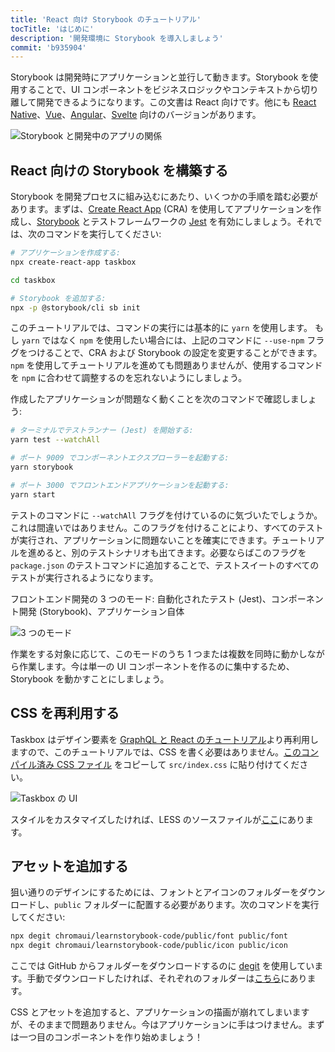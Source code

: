 ```yaml
---
title: 'React 向け Storybook のチュートリアル'
tocTitle: 'はじめに'
description: '開発環境に Storybook を導入しましょう'
commit: 'b935904'
---
```


Storybook は開発時にアプリケーションと並行して動きます。Storybook を使用することで、UI コンポーネントをビジネスロジックやコンテキストから切り離して開発できるようになります。この文書は React 向けです。他にも [React Native](/react-native/en/get-started)、[Vue](/vue/en/get-started)、[Angular](/angular/en/get-started)、[Svelte](/svelte/en/get-started) 向けのバージョンがあります。

![Storybook と開発中のアプリの関係](/intro-to-storybook/storybook-relationship.jpg)

## React 向けの Storybook を構築する

Storybook を開発プロセスに組み込むにあたり、いくつかの手順を踏む必要があります。まずは、[Create React App](https://github.com/facebook/create-react-app) (CRA) を使用してアプリケーションを作成し、[Storybook](https://storybook.js.org/) とテストフレームワークの [Jest](https://facebook.github.io/jest/) を有効にしましょう。それでは、次のコマンドを実行してください:

```bash
# アプリケーションを作成する:
npx create-react-app taskbox

cd taskbox

# Storybook を追加する:
npx -p @storybook/cli sb init
```

<div class="aside">
このチュートリアルでは、コマンドの実行には基本的に <code>yarn</code> を使用します。
もし <code>yarn</code> ではなく <code>npm</code> を使用したい場合には、上記のコマンドに <code>--use-npm</code> フラグをつけることで、CRA および Storybook の設定を変更することができます。<code>npm</code> を使用してチュートリアルを進めても問題ありませんが、使用するコマンドを <code>npm</code> に合わせて調整するのを忘れないようにしましょう。
</div>

作成したアプリケーションが問題なく動くことを次のコマンドで確認しましょう:

```bash
# ターミナルでテストランナー (Jest) を開始する:
yarn test --watchAll

# ポート 9009 でコンポーネントエクスプローラーを起動する:
yarn storybook

# ポート 3000 でフロントエンドアプリケーションを起動する:
yarn start
```

<div class="aside">
テストのコマンドに <code>--watchAll</code> フラグを付けているのに気づいたでしょうか。これは間違いではありません。このフラグを付けることにより、すべてのテストが実行され、アプリケーションに問題ないことを確実にできます。チュートリアルを進めると、別のテストシナリオも出てきます。必要ならばこのフラグを <code>package.json</code> のテストコマンドに追加することで、テストスイートのすべてのテストが実行されるようになります。
</div>

フロントエンド開発の 3 つのモード: 自動化されたテスト (Jest)、コンポーネント開発 (Storybook)、アプリケーション自体

![3 つのモード](/intro-to-storybook/app-three-modalities.png)

作業をする対象に応じて、このモードのうち 1 つまたは複数を同時に動かしながら作業します。今は単一の UI コンポーネントを作るのに集中するため、Storybook を動かすことにしましょう。

## CSS を再利用する

Taskbox はデザイン要素を [GraphQL と React のチュートリアル](https://blog.hichroma.com/graphql-react-tutorial-part-1-6-d0691af25858)より再利用しますので、このチュートリアルでは、CSS を書く必要はありません。[このコンパイル済み CSS ファイル](https://github.com/chromaui/learnstorybook-code/blob/master/src/index.css) をコピーして `src/index.css` に貼り付けてください。

![Taskbox の UI](/intro-to-storybook/ss-browserchrome-taskbox-learnstorybook.png)

<div class="aside">
スタイルをカスタマイズしたければ、LESS のソースファイルが<a href="https://github.com/chromaui/learnstorybook-code/tree/master/src/style">ここ</a>にあります。
</div>

## アセットを追加する

狙い通りのデザインにするためには、フォントとアイコンのフォルダーをダウンロードし、`public` フォルダーに配置する必要があります。次のコマンドを実行してください:

```bash
npx degit chromaui/learnstorybook-code/public/font public/font
npx degit chromaui/learnstorybook-code/public/icon public/icon
```

<div class="aside">
ここでは GitHub からフォルダーをダウンロードするのに <a href="https://github.com/Rich-Harris/degit">degit</a> を使用しています。手動でダウンロードしたければ、それぞれのフォルダーは<a href="https://github.com/chromaui/learnstorybook-code/tree/master/public">こちら</a>にあります。
</div>

CSS とアセットを追加すると、アプリケーションの描画が崩れてしまいますが、そのままで問題ありません。今はアプリケーションに手はつけません。まずは一つ目のコンポーネントを作り始めましょう！
